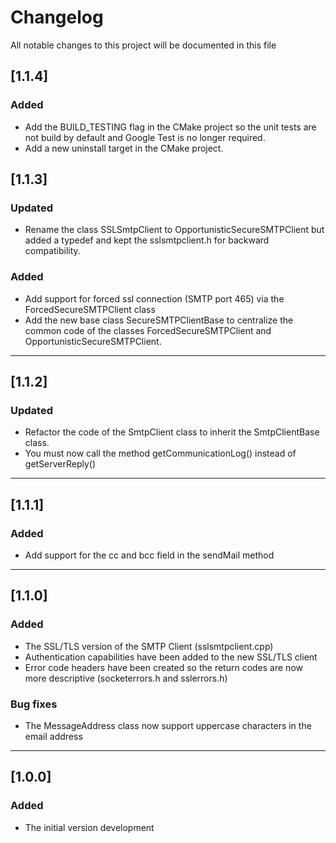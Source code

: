 # Changelog
All notable changes to this project will be documented in this file

## [1.1.4]

### Added
- Add the BUILD_TESTING flag in the CMake project so the unit tests are not build by default and Google Test is no longer required.
- Add a new uninstall target in the CMake project.

## [1.1.3]

### Updated
- Rename the class SSLSmtpClient to OpportunisticSecureSMTPClient but added a typedef and kept the sslsmtpclient.h for backward compatibility.

### Added
- Add support for forced ssl connection (SMTP port 465) via the ForcedSecureSMTPClient class
- Add the new base class SecureSMTPClientBase to centralize the common code of the classes ForcedSecureSMTPClient and OpportunisticSecureSMTPClient.

---
## [1.1.2]

### Updated
- Refactor the code of the SmtpClient class to inherit the SmtpClientBase class.
- You must now call the method getCommunicationLog() instead of getServerReply()
---
## [1.1.1]

### Added
- Add support for the cc and bcc field in the sendMail method
---
## [1.1.0]

### Added
- The SSL/TLS version of the SMTP Client (sslsmtpclient.cpp)
- Authentication capabilities have been added to the new SSL/TLS client
- Error code headers have been created so the return codes are now more descriptive (socketerrors.h and sslerrors.h)

### Bug fixes

- The MessageAddress class now support uppercase characters in the email address
---
## [1.0.0]

### Added
- The initial version development
